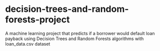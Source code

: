 # decision-trees-and-random-forests-project
A machine learning project that predicts if a borrower would default loan payback 
using Decision Trees and Random Forests algorithms with loan_data.csv dataset 
